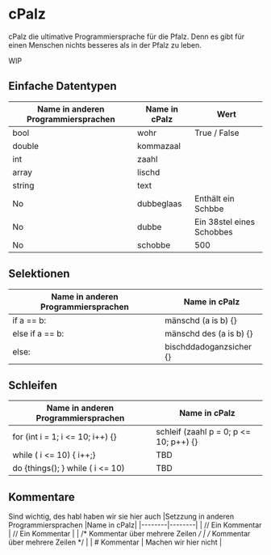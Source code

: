 # cPalz

cPalz die ultimative Programmiersprache für die Pfalz. Denn es gibt für einen Menschen nichts besseres als in der Pfalz zu leben.

WIP

## Einfache Datentypen
|Name in anderen Programmiersprachen |Name in cPalz| Wert|
|--------|--------|--------|
|  bool  |    wohr    | True / False |
|  double  |    kommazaal    |  |
|  int  |    zaahl    |  |
|  array  |    lischd    |  |
|  string  |    text    |  |
|  No  |    dubbeglaas    | Enthält ein Schbbe |
|  No  |    dubbe    | Ein 38stel eines Schobbes |
|  No  |    schobbe    | 500 |

## Selektionen
|Name in anderen Programmiersprachen |Name in cPalz|
|--------|--------|
|  if a == b:  |    mänschd (a is b) {}    |
|  else if a == b:  |    mänschd des (a is b) {}    |
|  else:  |    bischddadoganzsicher {}    |

## Schleifen
|Name in anderen Programmiersprachen |Name in cPalz|
|--------|--------|
|  for (int i = 1; i <= 10; i++) {}  |    schleif (zaahl p = 0; p <= 10; p++) {}    |
|  while ( i <= 10) { i++;}  |    TBD    |
|  do {things(); } while ( i <= 10)  |    TBD    |

## Kommentare
Sind wichtig, des habl haben wir sie hier auch
|Setzzung in anderen Programmiersprachen |Name in cPalz|
|--------|--------|
|  // Ein Kommentar  |    // Ein Kommentar    |
| /* Kommentar über mehrere Zeilen */  |    /* Kommentar über mehrere Zeilen */    |
| # Kommentar   |    Machen wir hier nicht    |
